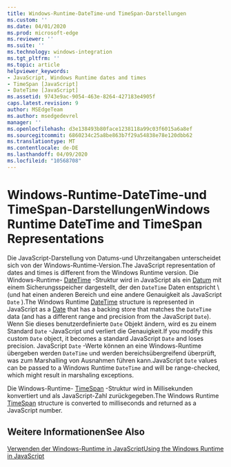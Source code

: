```yaml
---
title: Windows-Runtime-DateTime-und TimeSpan-Darstellungen
ms.custom: ''
ms.date: 04/01/2020
ms.prod: microsoft-edge
ms.reviewer: ''
ms.suite: ''
ms.technology: windows-integration
ms.tgt_pltfrm: ''
ms.topic: article
helpviewer_keywords:
- JavaScript, Windows Runtime dates and times
- TimeSpan [JavaScript]
- DateTime [JavaScript]
ms.assetid: 9743e9ac-9054-463e-8264-427183e4905f
caps.latest.revision: 9
author: MSEdgeTeam
ms.author: msedgedevrel
manager: ''
ms.openlocfilehash: d3e138493b80face1238118a99c03f6015a6a8ef
ms.sourcegitcommit: 6860234c25a8be863b7f29a54838e78e120dbb62
ms.translationtype: MT
ms.contentlocale: de-DE
ms.lasthandoff: 04/09/2020
ms.locfileid: "10568708"
---
```

# <span data-ttu-id="68188-102">Windows-Runtime-DateTime-und TimeSpan-Darstellungen</span><span class="sxs-lookup"><span data-stu-id="68188-102">Windows Runtime DateTime and TimeSpan Representations</span></span>  

<span data-ttu-id="68188-103">Die JavaScript-Darstellung von Datums-und Uhrzeitangaben unterscheidet sich von der Windows-Runtime-Version.</span><span class="sxs-lookup"><span data-stu-id="68188-103">The JavaScript representation of dates and times is different from the Windows Runtime version.</span></span>  <span data-ttu-id="68188-104">Die Windows-Runtime- [DateTime][UwpWindowsFoundationDatetime] -Struktur wird in JavaScript als ein [Datum][MDNDate] mit einem Sicherungsspeicher dargestellt, der den `DateTime` Daten entspricht \ (und hat einen anderen Bereich und eine andere Genauigkeit als JavaScript `Date` \).</span><span class="sxs-lookup"><span data-stu-id="68188-104">The Windows Runtime [DateTime][UwpWindowsFoundationDatetime] structure is represented in JavaScript as a [Date][MDNDate] that has a backing store that matches the `DateTime` data \(and has a different range and precision from the JavaScript `Date`\).</span></span>  <span data-ttu-id="68188-105">Wenn Sie dieses benutzerdefinierte `Date` Objekt ändern, wird es zu einem Standard `Date` -JavaScript und verliert die Genauigkeit.</span><span class="sxs-lookup"><span data-stu-id="68188-105">If you modify this custom `Date` object, it becomes a standard JavaScript `Date` and loses precision.</span></span>  <span data-ttu-id="68188-106">JavaScript `Date` -Werte können an eine Windows-Runtime übergeben werden `DateTime` und werden bereichsübergreifend überprüft, was zum Marshalling von Ausnahmen führen kann.</span><span class="sxs-lookup"><span data-stu-id="68188-106">JavaScript `Date` values can be passed to a Windows Runtime `DateTime` and will be range-checked, which might result in marshaling exceptions.</span></span>  

 <span data-ttu-id="68188-107">Die Windows-Runtime- [TimeSpan][UwpWindowsFoundationTimespan] -Struktur wird in Millisekunden konvertiert und als JavaScript-Zahl zurückgegeben.</span><span class="sxs-lookup"><span data-stu-id="68188-107">The Windows Runtime [TimeSpan][UwpWindowsFoundationTimespan] structure is converted to milliseconds and returned as a JavaScript number.</span></span>  

## <span data-ttu-id="68188-108">Weitere Informationen</span><span class="sxs-lookup"><span data-stu-id="68188-108">See Also</span></span>  

[<span data-ttu-id="68188-109">Verwenden der Windows-Runtime in JavaScript</span><span class="sxs-lookup"><span data-stu-id="68188-109">Using the Windows Runtime in JavaScript</span></span>][WindowsRuntimeJavascript]  

<!-- image links -->  

<!-- links -->  

[WindowsRuntimeJavascript]: /microsoft-edge/windows-runtime/using-the-windows-runtime-in-javascript "Verwenden der Windows-Runtime in JavaScript"  

[UwpWindowsFoundationDatetime]: /uwp/api/Windows.Foundation.DateTime "DateTime-Struktur"  
[UwpWindowsFoundationTimespan]: /uwp/api/windows.foundation.timespan "TimeSpan-Struktur"  

[MDNDate]: https://developer.mozilla.org/docs/Web/JavaScript/Reference/Global_Objects/Date "Datum | MDN"  
